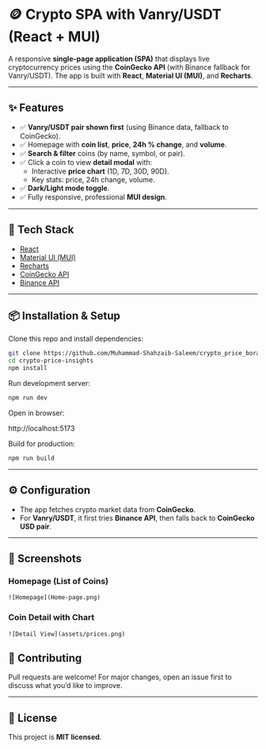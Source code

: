 # 🪙 Crypto SPA with Vanry/USDT (React + MUI)

A responsive **single-page application (SPA)** that displays live cryptocurrency prices using the **CoinGecko API** (with Binance fallback for Vanry/USDT).
The app is built with **React**, **Material UI (MUI)**, and **Recharts**.

---

## ✨ Features

- ✅ **Vanry/USDT pair shown first** (using Binance data, fallback to CoinGecko).
- ✅ Homepage with **coin list**, **price**, **24h % change**, and **volume**.
- ✅ **Search & filter** coins (by name, symbol, or pair).
- ✅ Click a coin to view **detail modal** with:
  - Interactive **price chart** (1D, 7D, 30D, 90D).
  - Key stats: price, 24h change, volume.
- ✅ **Dark/Light mode toggle**.
- ✅ Fully responsive, professional **MUI design**.

---

## 🚀 Tech Stack

- [React](https://react.dev/)
- [Material UI (MUI)](https://mui.com/)
- [Recharts](https://recharts.org/)
- [CoinGecko API](https://www.coingecko.com/en/api)
- [Binance API](https://binance-docs.github.io/apidocs/spot/en/#symbol-price-ticker)

---

## 📦 Installation & Setup

Clone this repo and install dependencies:

```bash
git clone https://github.com/Muhammad-Shahzaib-Saleem/crypto_price_borad.git
cd crypto-price-insights
npm install
```

Run development server:

```bash
npm run dev
```

Open in browser:

http://localhost:5173

Build for production:

```bash
npm run build
```

---

## ⚙️ Configuration

- The app fetches crypto market data from **CoinGecko**.
- For **Vanry/USDT**, it first tries **Binance API**, then falls back to **CoinGecko USD pair**.

---

## 📸 Screenshots

### Homepage (List of Coins)

```
![Homepage](Home-page.png)
```

### Coin Detail with Chart

```
![Detail View](assets/prices.png)
```

## 🙌 Contributing

Pull requests are welcome! For major changes, open an issue first to discuss what you’d like to improve.

---

## 📄 License

This project is **MIT licensed**.
